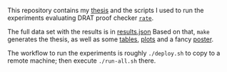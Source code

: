 This repository contains my [thesis](./thesis.pdf) and the scripts I used
to run the experiments evaluating DRAT proof checker [`rate`].

The full data set with the results is in [results.json](./results.json)
Based on that, `make` generates the thesis, as well as some [tables](./t),
[plots](./p) and a fancy [poster](./poster/poster.pdf).

The workflow to run the experiments is roughly `./deploy.sh` to copy to a
remote machine; then execute `./run-all.sh` there.

[`rate`]: <https://github.com/krobelus/rate>
